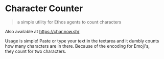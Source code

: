 # Character Counter

> a simple utility for Ethos agents to count characters

Also available at https://char.now.sh/

Usage is simple! Paste or type your text in the textarea and it dumbly counts how many characters are in there.
Because of the encoding for Emoji's, they count for two characters.
